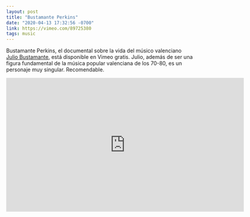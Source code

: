```yaml
---
layout: post
title: "Bustamante Perkins"
date: "2020-04-13 17:32:56 -0700"
link: https://vimeo.com/89725380
tags: music
---
```


Bustamante Perkins, el documental sobre la vida del músico valenciano [Julio Bustamante](https://www.facebook.com/pages/category/Musician-Band/Julio-Bustamante-330332712144/), está disponible en Vimeo gratis. Julio, además de ser una figura fundamental de la música popular valenciana de los 70-80, es un personaje muy singular. Recomendable.

<div class="embed">
  <iframe src="https://player.vimeo.com/video/89725380" width="640" height="360" frameborder="0" allow="autoplay; fullscreen" allowfullscreen></iframe>
</div>
